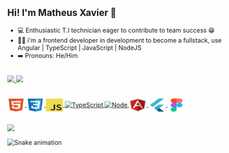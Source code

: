 ## Hi! I'm Matheus Xavier 👋

- 💻 Enthusiastic T.I technician eager to contribute to team success :grin:
- 👩‍💻 i'm a frontend developer in development to become a fullstack, use Angular | TypeScript | JavaScript | NodeJS
- ➡️ Pronouns: He/Him


 <div style="display: inline block"><br>
  
  <a href="https://github.com/MathXavier3">
  <img height="180em" src="https://github-readme-stats.vercel.app/api?username=MathXavier3&show_icons=true&theme=gotham&include_all_commits=true&count_private=true"/>
  <img height="160em" src="https://github-readme-stats.vercel.app/api/top-langs/?username=MathXavier3&layout=compact&langs_count=7&theme=gotham"/>  
    
  </div>
  
  <div style="display: inline_block"><br><br>
    
  <img align="center" alt="HTML" height="30" width="40" src="https://raw.githubusercontent.com/devicons/devicon/master/icons/html5/html5-original.svg">
  <img align="center" alt="CSS" height="30" width="40" src="https://raw.githubusercontent.com/devicons/devicon/master/icons/css3/css3-original.svg">
  <img align="center" alt="JavaScript" height="30" width="40" src="https://raw.githubusercontent.com/devicons/devicon/master/icons/javascript/javascript-original.svg">
  <img align="center" alt="TypeScript" height="30" width="40" src="https://cdn.jsdelivr.net/gh/devicons/devicon/icons/typescript/typescript-plain.svg">
  <img align="center" alt="Node" height="30" width="40" src="https://cdn.jsdelivr.net/gh/devicons/devicon/icons/nodejs/nodejs-original.svg">
  <img align="center" alt="Angular" height="30" width="40" src="https://raw.githubusercontent.com/devicons/devicon/master/icons/angularjs/angularjs-original.svg">
  <img align="center" alt="Flutter" height="30" width="40" src="https://raw.githubusercontent.com/devicons/devicon/master/icons/flutter/flutter-original.svg">
  <img align="center" alt="Figma" height="30" width="40" src="https://raw.githubusercontent.com/devicons/devicon/master/icons/figma/figma-original.svg">
    
  </div>
  
  ##
  
 <div> 
  <a href="https://www.linkedin.com/in/matheus-augusto-xavier/" target="_blank"><img src="https://img.shields.io/badge/-LinkedIn-%230077B5?style=for-the-badge&logo=linkedin&logoColor=white" target="_blank"></a>
   
  ![Snake animation](https://github.com/MathXavier3/MathXavier3/blob/output/github-contribution-grid-snake.svg)
    
 </div>
